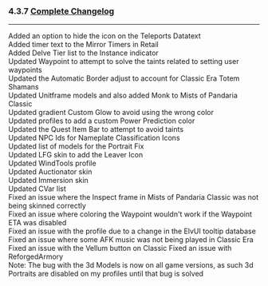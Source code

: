 ### 4.3.7 [Complete Changelog](https://github.com/eltreum0/eltruism/blob/main/Changelog.md)
___
Added an option to hide the icon on the Teleports Datatext  
Added timer text to the Mirror Timers in Retail  
Added Delve Tier list to the Instance indicator  
Updated Waypoint to attempt to solve the taints related to setting user waypoints  
Updated the Automatic Border adjust to account for Classic Era Totem Shamans  
Updated Unitframe models and also added Monk to Mists of Pandaria Classic  
Updated gradient Custom Glow to avoid using the wrong color  
Updated profiles to add a custom Power Prediction color  
Updated the Quest Item Bar to attempt to avoid taints  
Updated NPC Ids for Nameplate Classification Icons  
Updated list of models for the Portrait Fix  
Updated LFG skin to add the Leaver Icon  
Updated WindTools profile  
Updated Auctionator skin  
Updated Immersion skin  
Updated CVar list  
Fixed an issue where the Inspect frame in Mists of Pandaria Classic was not being skinned correctly  
Fixed an issue where coloring the Waypoint wouldn't work if the Waypoint ETA was disabled  
Fixed an issue with the profile due to a change in the ElvUI tooltip database  
Fixed an issue where some AFK music was not being played in Classic Era  
Fixed an issue with the Vellum button on Classic 
Fixed an issue with ReforgedArmory  
Note: The bug with the 3d Models is now on all game versions, as such 3d Portraits are disabled on my profiles until that bug is solved  

